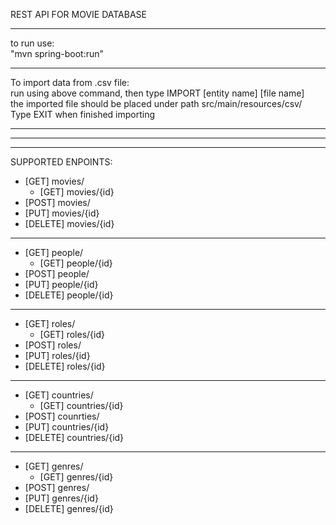 REST API FOR MOVIE DATABASE                                                                                                                                                                                                 
_________________________________________________________________________________________________                                                                                                                                                                                                                                                                                                                                                                                
to run use:                                                                                                                                                                                                 
"mvn spring-boot:run"
_________________________________________________________________________________________________                                                                                                                                                                               
To import data from .csv file:                                                                                                                                                                                                 
run using above command, then type IMPORT [entity name] [file name]  
the imported file should be placed under path src/main/resources/csv/                                                                                                                                                                               
Type EXIT when finished importing  
_________________________________________________________________________________________________
_________________________________________________________________________________________________
_________________________________________________________________________________________________
                                                                                                                                                                               
SUPPORTED ENPOINTS:
- [GET] movies/                                                                                                                                                                                                                                                                                                                                                              
  - [GET] movies/{id}
- [POST] movies/                                                                                                                                                                                                                                                                                                                                                              
- [PUT] movies/{id}                                                                                                                                                                                                                                                                                                                                                              
- [DELETE] movies/{id}                                                                                                                                                                                                                                                                                                                                                              
_________________________________________________________________________________________________
- [GET] people/                                                                                                                                                                                                                                                                                                                                                              
  - [GET] people/{id}
- [POST] people/                                                                                                                                                                                                                                                                                                                                                              
- [PUT] people/{id}                                                                                                                                                                                                                                                                                                                                                              
- [DELETE] people/{id}                                                                                                                                                                                                                                                                                                                                                              
_________________________________________________________________________________________________
- [GET] roles/                                                                                                                                                                                                                                                                                                                                                              
  - [GET] roles/{id}
- [POST] roles/                                                                                                                                                                                                                                                                                                                                                              
- [PUT] roles/{id}                                                                                                                                                                                                                                                                                                                                                              
- [DELETE] roles/{id} 
_________________________________________________________________________________________________
- [GET] countries/                                                                                                                                                                                                                                                                                                                                                              
  - [GET] countries/{id}
- [POST] counrties/                                                                                                                                                                                                                                                                                                                                                              
- [PUT] countries/{id}                                                                                                                                                                                                                                                                                                                                                              
- [DELETE] countries/{id} 
_________________________________________________________________________________________________
- [GET] genres/                                                                                                                                                                                                                                                                                                                                                              
  - [GET] genres/{id}
- [POST] genres/                                                                                                                                                                                                                                                                                                                                                              
- [PUT] genres/{id}                                                                                                                                                                                                                                                                                                                                                              
- [DELETE] genres/{id}                                                                                                                                                                             
